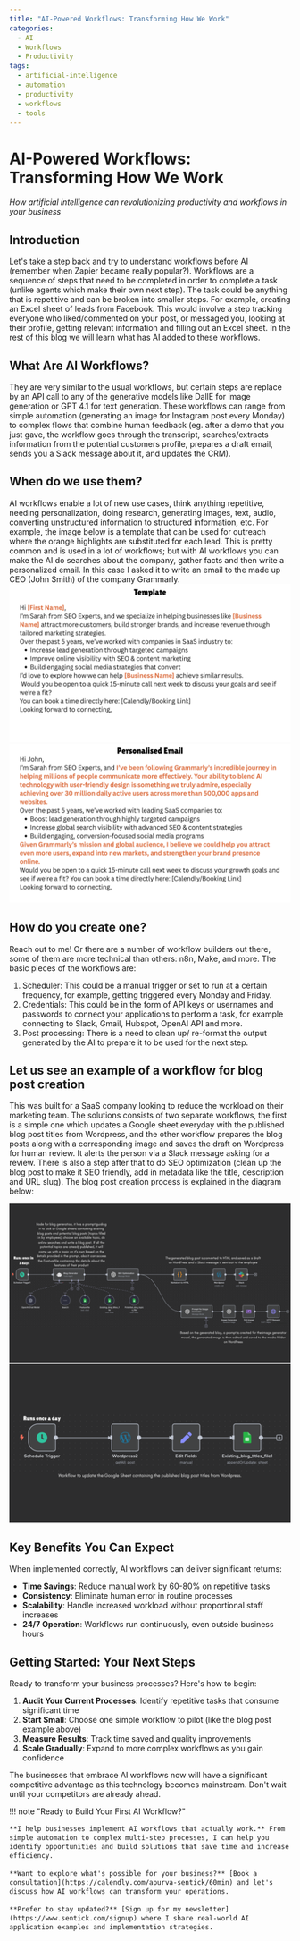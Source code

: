 ```yaml
---
title: "AI-Powered Workflows: Transforming How We Work"
categories:
  - AI
  - Workflows
  - Productivity
tags:
  - artificial-intelligence
  - automation
  - productivity
  - workflows
  - tools
---
```


# AI-Powered Workflows: Transforming How We Work

_How artificial intelligence can revolutionizing productivity and workflows in your business_

## Introduction

Let's take a step back and try to understand workflows before AI (remember when Zapier became really popular?).
Workflows are a sequence of steps that need to be completed in order to complete a task (unlike agents which make their own next step). The task could be anything that is repetitive and can be broken into smaller steps. For example, creating an Excel sheet of leads from Facebook. This would involve a step tracking everyone who liked/commented on your post, or messaged you, looking at their profile, getting relevant information and filling out an Excel sheet. In the rest of this blog we will learn what has AI added
to these workflows.

<!-- more -->

## What Are AI Workflows?

They are very similar to the usual workflows, but certain steps are replace by an API call to any of the generative models like DallE for image generation or GPT 4.1 for text generation. These workflows can range from simple automation
(generating an image for Instagram post every Monday) to complex flows that combine human feedback (eg. after a demo that you just gave, the workflow goes through the transcript, searches/extracts information from the potential customers profile, prepares a draft email, sends you a Slack message about it, and updates the CRM).

## When do we use them?

AI workflows enable a lot of new use cases, think anything repetitive, needing personalization, doing research, generating images, text, audio, converting unstructured information to structured information, etc. For example, the image below is a template that can be used for outreach where the orange highlights are substituted for each lead. This is pretty common and is used in a lot of workflows; but with AI workflows you can make the AI do searches about the company, gather facts and then write a personalized email. In this case I asked it to write an email to the made up CEO (John Smith) of the company Grammarly.
![Template](images/template.png "Template based outreach")
![Personalised](images/personalised.png "Personalised outreach")

## How do you create one?

Reach out to me! Or there are a number of workflow builders out there, some of them are more technical than others: n8n, Make, and more.
The basic pieces of the workflows are:

1. Scheduler: This could be a manual trigger or set to run at a certain frequency, for example, getting triggered every Monday and Friday.
2. Credentials: This could be in the form of API keys or usernames and passwords to connect your applications to perform a task, for example connecting to Slack, Gmail, Hubspot, OpenAI API and more.
3. Post processing: There is a need to clean up/ re-format the output generated by the AI to prepare it to be used for the next step.

## Let us see an example of a workflow for blog post creation

This was built for a SaaS company looking to reduce the workload on their marketing team. The solutions consists of two separate workflows, the first is a simple one which updates a Google sheet everyday with the published blog post titles from Wordpress, and the other workflow prepares the blog posts along with a corresponding image and saves the draft on Wordpress for human review. It alerts the person via a Slack message asking for a review. There is also a step after that to do SEO optimization (clean up the blog post to make it SEO friendly, add in metadata like the title, description and URL slug). The blog post creation process is explained in the diagram below:

![Blog creator](images/n8n_workflow_blog.png "Blog creator")
![Sheet update](images/n8n_workflow_sheet.png "Google Sheet updater")

## Key Benefits You Can Expect

When implemented correctly, AI workflows can deliver significant returns:

- **Time Savings**: Reduce manual work by 60-80% on repetitive tasks
- **Consistency**: Eliminate human error in routine processes
- **Scalability**: Handle increased workload without proportional staff increases
- **24/7 Operation**: Workflows run continuously, even outside business hours

## Getting Started: Your Next Steps

Ready to transform your business processes? Here's how to begin:

1. **Audit Your Current Processes**: Identify repetitive tasks that consume significant time
2. **Start Small**: Choose one simple workflow to pilot (like the blog post example above)
3. **Measure Results**: Track time saved and quality improvements
4. **Scale Gradually**: Expand to more complex workflows as you gain confidence

The businesses that embrace AI workflows now will have a significant competitive advantage as this technology becomes mainstream. Don't wait until your competitors are already ahead.

!!! note "Ready to Build Your First AI Workflow?"

    **I help businesses implement AI workflows that actually work.** From simple automation to complex multi-step processes, I can help you identify opportunities and build solutions that save time and increase efficiency.

    **Want to explore what's possible for your business?** [Book a consultation](https://calendly.com/apurva-sentick/60min) and let's discuss how AI workflows can transform your operations.

    **Prefer to stay updated?** [Sign up for my newsletter](https://www.sentick.com/signup) where I share real-world AI application examples and implementation strategies.
